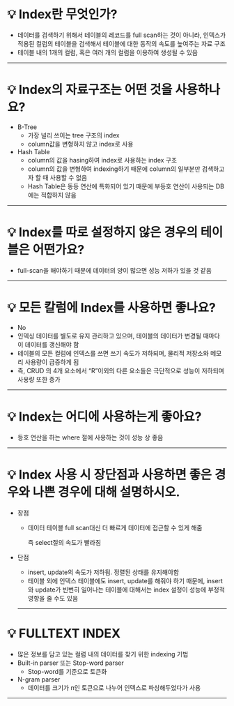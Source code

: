# 💡 Index란 무엇인가?

- 데이터를 검색하기 위해서 테이블의 레코드를 full scan하는 것이 아니라, 인덱스가 적용된 컬럼의 테이블을 검색해서 테이블에 대한 동작의 속도를 높여주는 자료 구조
- 테이블 내의 1개의 컬럼, 혹은 여러 개의 컬럼을 이용하여 생성될 수 있음

---

# 💡 Index의 자료구조는 어떤 것을 사용하나요?

- B-Tree
    - 가장 널리 쓰이는 tree 구조의 index
    - column값을 변형하지 않고 index로 사용
- Hash Table
    - column의 값을 hasing하여 index로 사용하는 index 구조
    - column의 값을 변형하여 indexing하기 때문에 column의 일부분만 검색하고자 할 때 사용할 수 없음
    - Hash Table은 동등 연산에 특화되어 있기 때문에 부등호 연산이 사용되는 DB에는 적합하지 않음

---

# 💡 Index를 따로 설정하지 않은 경우의 테이블은 어떤가요?

- full-scan을 해야하기 때문에 데이터의 양이 많으면 성능 저하가 있을 것 같음

---

# 💡 모든 칼럼에 Index를 사용하면 좋나요?

- No
- 인덱싱 데이터를 별도로 유지 관리하고 있으며, 테이블의 데이터가 변경될 때마다 이 데이터를 갱신해야 함
- 테이블의 모든 컬럼에 인덱스를 쓰면 쓰기 속도가 저하되며, 물리적 저장소와 메모리 사용량이 급증하게 됨
- 즉, CRUD 의 4개 요소에서 “R”이외의 다른 요소들은 극단적으로 성능이 저하되며 사용량 또한 증가

---

# 💡 Index는 어디에 사용하는게 좋아요?

- 등호 연산을 하는 where 절에 사용하는 것이 성능 상 좋음

---

# 💡 Index 사용 시 장단점과 사용하면 좋은 경우와 나쁜 경우에 대해 설명하시오.

- 장점
    - 데이터 테이블 full scan대신 더 빠르게 데이터에 접근할 수 있게 해줌

        즉 select절의 속도가 빨라짐

- 단점
    - insert, update의 속도가 저하됨. 정렬된 상태를 유지해야함
    - 테이블 외에 인덱스 테이블에도 insert, update를 해줘야 하기 때문에, insert와 update가 빈번히 일어나는 테이블에 대해서는 index 설정이 성능에 부정적 영향을 줄 수도 있음

    ---

# 💡 FULLTEXT INDEX

- 많은 정보를 담고 있는 컬럼 내의 데이터를 찾기 위한 indexing 기법
- Built-in parser 또는 Stop-word parser
    - Stop-word를 기준으로 토큰화
- N-gram parser
    - 데이터를 크기가 n인 토큰으로 나누어 인덱스로 파싱해두었다가 사용

---
